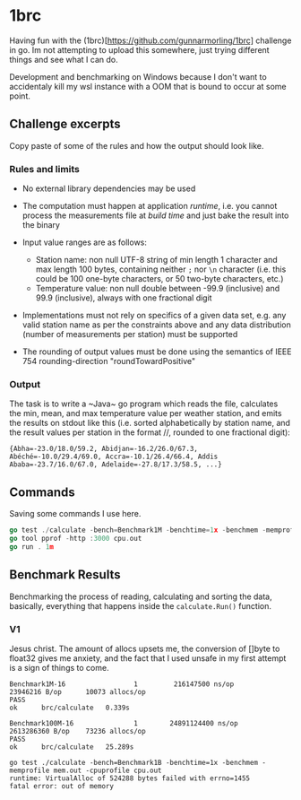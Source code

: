 # 1brc

Having fun with the (1brc)[https://github.com/gunnarmorling/1brc] challenge in go. Im not attempting to upload this somewhere, just trying different things and see what I can do.

Development and benchmarking on Windows because I don't want to accidentaly kill my wsl instance with a OOM that is bound to occur at some point.

## Challenge excerpts

Copy paste of some of the rules and how the output should look like.

### Rules and limits

- No external library dependencies may be used

- The computation must happen at application _runtime_, i.e. you cannot process the measurements file at _build time_ and just bake the result into the binary

- Input value ranges are as follows:

  - Station name: non null UTF-8 string of min length 1 character and max length 100 bytes, containing neither `;` nor `\n` character (i.e. this could be 100 one-byte characters, or 50 two-byte characters, etc.)
  - Temperature value: non null double between -99.9 (inclusive) and 99.9 (inclusive), always with one fractional digit

- Implementations must not rely on specifics of a given data set, e.g. any valid station name as per the constraints above and any data distribution (number of measurements per station) must be supported

- The rounding of output values must be done using the semantics of IEEE 754 rounding-direction "roundTowardPositive"

### Output

The task is to write a ~Java~ go program which reads the file, calculates the min, mean, and max temperature value per weather station, and emits the results on stdout like this (i.e. sorted alphabetically by station name, and the result values per station in the format <min>/<mean>/<max>, rounded to one fractional digit):

```
{Abha=-23.0/18.0/59.2, Abidjan=-16.2/26.0/67.3, Abéché=-10.0/29.4/69.0, Accra=-10.1/26.4/66.4, Addis Ababa=-23.7/16.0/67.0, Adelaide=-27.8/17.3/58.5, ...}
```

## Commands

Saving some commands I use here.

```go
go test ./calculate -bench=Benchmark1M -benchtime=1x -benchmem -memprofile mem.out -cpuprofile cpu.out
go tool pprof -http :3000 cpu.out
go run . 1m
```

## Benchmark Results

Benchmarking the process of reading, calculating and sorting the data, basically, everything that happens inside the `calculate.Run()` function.

### V1

Jesus christ. The amount of allocs upsets me, the conversion of []byte to float32 gives me anxiety, and the fact that I used unsafe in my first attempt is a sign of things to come.

```
Benchmark1M-16                 1         216147500 ns/op        23946216 B/op      10073 allocs/op
PASS
ok      brc/calculate   0.339s

Benchmark100M-16               1        24891124400 ns/op       2613286360 B/op    73236 allocs/op
PASS
ok      brc/calculate   25.289s

go test ./calculate -bench=Benchmark1B -benchtime=1x -benchmem -memprofile mem.out -cpuprofile cpu.out
runtime: VirtualAlloc of 524288 bytes failed with errno=1455
fatal error: out of memory
```
